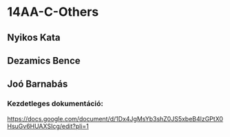 # 14AA-C-Others
## Nyikos Kata
## Dezamics Bence
## Joó Barnabás

### Kezdetleges dokumentáció:
https://docs.google.com/document/d/1Dx4JgMsYb3shZ0JS5xbeB4lzGPtX0HsuGv6HUAXSIcg/edit?pli=1 
